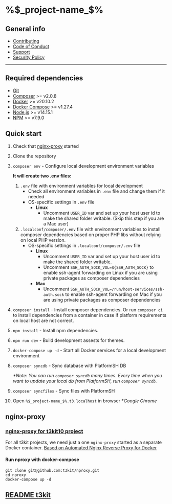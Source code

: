 # %$_project-name_$%

## General info

- [Contributing](https://github.com/t3kit/.github/blob/master/CONTRIBUTING.md)
- [Code of Conduct](https://github.com/t3kit/.github/blob/master/CODE_OF_CONDUCT.md)
- [Support](https://github.com/t3kit/.github/blob/master/SUPPORT.md)
- [Security Policy](https://github.com/t3kit/.github/blob/master/SECURITY.md)

***

## Required dependencies

- [Git](https://git-scm.com/)
- [Composer](https://getcomposer.org/) >= v2.0.8
- [Docker](https://docs.docker.com/install/) >= v20.10.2
- [Docker Compose](https://docs.docker.com/compose/install/) >= v1.27.4
- [Node.js](https://nodejs.org/en/download/) >= v14.15.1
- [NPM](https://nodejs.org/en/download/) >= v7.9.0

## Quick start

1. Check that [nginx-proxy](#nginx-proxy) started
2. Clone the repository
3. `composer env` - Configure local development environment variables

    **It will create two .env files:**

    1. `.env` file with environment variables for local development
        - Check all environment variables in `.env` file and change them if it needed
        - OS-specific settings in `.env` file
            - **Linux**
                - Uncomment `USER_ID` var and set up your host user id to make the shared folder writable. (Skip this step if you are a Mac user)
    2. `.localconf/composer/.env` file with environment variables to install composer dependencies based on proper PHP libs without relying on local PHP version.
        - OS-specific settings in `.localconf/composer/.env` file
            - **Linux**
                - Uncomment `USER_ID` var and set up your host user id to make the shared folder writable.
                - Uncomment `SSH_AUTH_SOCK_VOL=${SSH_AUTH_SOCK}` to enable ssh-agent forwarding on Linux if you are using private packages as composer dependencies
            - **Mac**
                - Uncomment `SSH_AUTH_SOCK_VOL=/run/host-services/ssh-auth.sock` to enable ssh-agent forwarding on Mac if you are using private packages as composer dependencies

4. `composer install` - Install composer dependencies. Or run `composer ci` to install dependencies from a container in case if platform requirements on local host are not correct.
5. `npm install` - Install npm dependencies.
6. `npm run dev` - Build development assests for themes.
7. `docker-compose up -d` - Start all Docker services for a local development environment
7. `composer syncdb` - Sync database with PlatformSH DB

    _*Note: You can run `composer syncdb` many times. Every time when you want to update your local db from PlatformSH, run `composer syncdb`._

8. `composer syncfiles` - Sync files with PlatformSH
9. Open `%$_project-name_$%.t3.localhost` in browser *_Google Chrome_

## nginx-proxy

### [nginx-proxy for t3kit10 project](https://github.com/t3kit/t3kit-dockerhub#nproxy)

For all t3kit projects, we need just a one `nginx-proxy` started as a separate Docker container. [Based on Automated Nginx Reverse Proxy for Docker](https://github.com/jwilder/nginx-proxy)

#### Run nproxy with docker-compose

```shell
git clone git@github.com:t3kit/nproxy.git
cd nproxy
docker-compose up -d
```

## [README t3kit](./t3kit.md)
